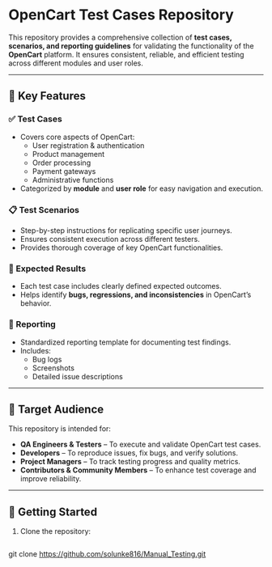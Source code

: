
# OpenCart Test Cases Repository

This repository provides a comprehensive collection of **test cases, scenarios, and reporting guidelines** for validating the functionality of the **OpenCart** platform. It ensures consistent, reliable, and efficient testing across different modules and user roles.

---

## 📌 Key Features

### ✅ Test Cases
- Covers core aspects of OpenCart:
  - User registration & authentication
  - Product management
  - Order processing
  - Payment gateways
  - Administrative functions
- Categorized by **module** and **user role** for easy navigation and execution.

### 📋 Test Scenarios
- Step-by-step instructions for replicating specific user journeys.
- Ensures consistent execution across different testers.
- Provides thorough coverage of key OpenCart functionalities.

### 🎯 Expected Results
- Each test case includes clearly defined expected outcomes.
- Helps identify **bugs, regressions, and inconsistencies** in OpenCart’s behavior.

### 📝 Reporting
- Standardized reporting template for documenting test findings.
- Includes:
  - Bug logs
  - Screenshots
  - Detailed issue descriptions

---

## 👥 Target Audience
This repository is intended for:
- **QA Engineers & Testers** – To execute and validate OpenCart test cases.  
- **Developers** – To reproduce issues, fix bugs, and verify solutions.  
- **Project Managers** – To track testing progress and quality metrics.  
- **Contributors & Community Members** – To enhance test coverage and improve reliability.  

---

## 🚀 Getting Started

1. Clone the repository:
   ```bash
git clone https://github.com/solunke816/Manual_Testing.git
